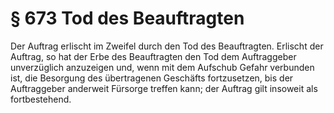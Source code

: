 # § 673 Tod des Beauftragten
Der Auftrag erlischt im Zweifel durch den Tod des Beauftragten. Erlischt der Auftrag, so hat der Erbe des Beauftragten den Tod dem Auftraggeber unverzüglich anzuzeigen und, wenn mit dem Aufschub Gefahr verbunden ist, die Besorgung des übertragenen Geschäfts fortzusetzen, bis der Auftraggeber anderweit Fürsorge treffen kann; der Auftrag gilt insoweit als fortbestehend.